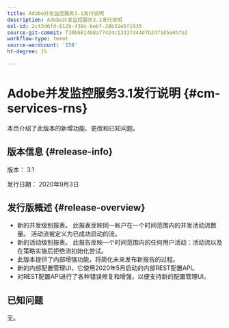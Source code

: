 ```yaml
---
title: Adobe并发监控服务3.1发行说明
description: Adobe并发监控服务3.1发行说明
exl-id: 2c43d6fd-812b-438c-bebf-28b32e5f1935
source-git-commit: f30b6814b8a77424c13337d44d7b247105e0bfe2
workflow-type: tm+mt
source-wordcount: '158'
ht-degree: 1%

---
```


# Adobe并发监控服务3.1发行说明 {#cm-services-rns}

本页介绍了此版本的新增功能、更改和已知问题。

## 版本信息 {#release-info}

版本： 3.1

发行日期： 2020年9月3日

## 发行版概述 {#release-overview}

* 新的并发级别报表。 此报表反映同一帐户在一个时间范围内的并发活动流数量。 活动流被定义为已成功启动的流。
* 新的活动级别报表。 此报告反映一个时间范围内的任何用户活动：活动流以及在策略实施后拒绝流初始化尝试。
* 此版本提供了内部增强功能，将简化未来发布新报告的过程。
* 新的内部配置管理UI，它使用2020年5月启动的内部REST配置API。
* 对REST配置API进行了各种错误修复和增强，以便支持新的配置管理UI。

## 已知问题

无。
